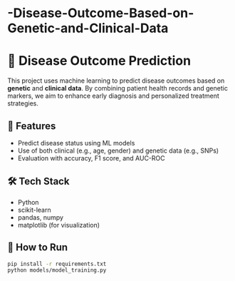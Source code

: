 # -Disease-Outcome-Based-on-Genetic-and-Clinical-Data
# 🧬 Disease Outcome Prediction

This project uses machine learning to predict disease outcomes based on **genetic** and **clinical data**. By combining patient health records and genetic markers, we aim to enhance early diagnosis and personalized treatment strategies.

## 🚀 Features
- Predict disease status using ML models
- Use of both clinical (e.g., age, gender) and genetic data (e.g., SNPs)
- Evaluation with accuracy, F1 score, and AUC-ROC

## 🛠️ Tech Stack
- Python
- scikit-learn
- pandas, numpy
- matplotlib (for visualization)

## 📂 How to Run
```bash
pip install -r requirements.txt
python models/model_training.py
